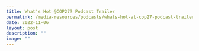 ```yaml
---
title: What's Hot @COP27? Podcast Trailer
permalink: /media-resources/podcasts/whats-hot-at-cop27-podcast-trailer/
date: 2022-11-06
layout: post
description: ""
image: ""
---
```

